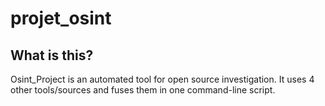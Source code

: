 # projet_osint

## What is this?
Osint_Project is an automated tool for open source investigation. It uses 4 other tools/sources and fuses them in one command-line script.
